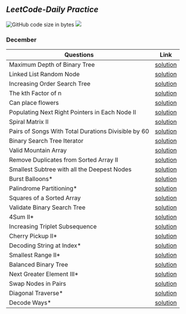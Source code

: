 ## *LeetCode-Daily Practice*
![GitHub code size in bytes](https://img.shields.io/github/languages/code-size/ankitapuri/LeetCode-Practice?color=red&logoColor=blue)
![](https://tokei.rs/b1/github/ankitapuri/LeetCode-Practice)

### **December**
| Questions | Link |
| - | - |
| Maximum Depth of Binary Tree | [solution](December/day1.cpp) |
| Linked List Random Node | [solution](December/day2.cpp) |
| Increasing Order Search Tree | [solution](December/day3.cpp) |
| The kth Factor of n | [solution](December/day4.cpp) |
| Can place flowers | [solution](December/day5.cpp) |
| Populating Next Right Pointers in Each Node II | [solution](December/day6.cpp) |
| Spiral Matrix II | [solution](December/day7.cpp) |
| Pairs of Songs With Total Durations Divisible by 60 | [solution](December/day8.cpp) |
| Binary Search Tree Iterator | [solution](December/day9.cpp) |
| Valid Mountain Array | [solution](December/day10.cpp) |
| Remove Duplicates from Sorted Array II | [solution](December/day11.cpp) |
| Smallest Subtree with all the Deepest Nodes | [solution](December/day12.cpp) |
| Burst Balloons* | [solution](December/day13.cpp) |
| Palindrome Partitioning* | [solution](December/day14.cpp) |
| Squares of a Sorted Array | [solution](December/day15.cpp) |
| Validate Binary Search Tree | [solution](December/day16.cpp) |
| 4Sum II* | [solution](December/day17.cpp) |
|  Increasing Triplet Subsequence | [solution](December/day18.cpp) |
| Cherry Pickup II* | [solution](December/day19.cpp) |
| Decoding String at Index* | [solution](December/day20.cpp) |
| Smallest Range II* | [solution](December/day21.cpp) |
| Balanced Binary Tree | [solution](December/day22.cpp) |
| Next Greater Element III* | [solution](December/day23.cpp) |
| Swap Nodes in Pairs | [solution](December/day24.cpp) |
| Diagonal Traverse* | [solution](December/day25.cpp) |
| Decode Ways* | [solution](December/day26.cpp) |

